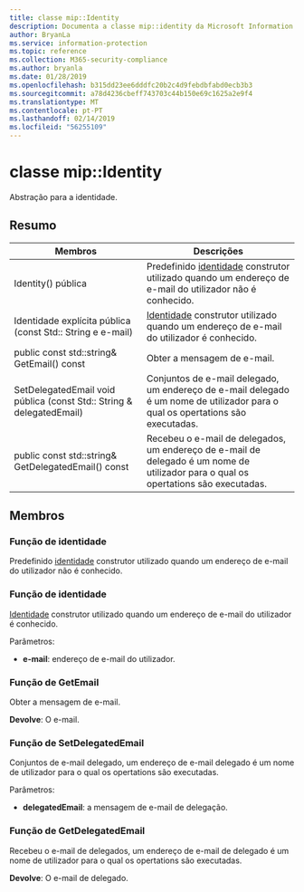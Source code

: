```yaml
---
title: classe mip::Identity
description: Documenta a classe mip::identity da Microsoft Information Protection (MIP) SDK.
author: BryanLa
ms.service: information-protection
ms.topic: reference
ms.collection: M365-security-compliance
ms.author: bryanla
ms.date: 01/28/2019
ms.openlocfilehash: b315dd23ee6dddfc20b2c4d9febdbfabd0ecb3b3
ms.sourcegitcommit: a78d4236cbeff743703c44b150e69c1625a2e9f4
ms.translationtype: MT
ms.contentlocale: pt-PT
ms.lasthandoff: 02/14/2019
ms.locfileid: "56255109"
---
```

# <a name="class-mipidentity"></a>classe mip::Identity 
Abstração para a identidade.
  
## <a name="summary"></a>Resumo
 Membros                        | Descrições                                
--------------------------------|---------------------------------------------
Identity() pública  |  Predefinido [identidade](class_mip_identity.md) construtor utilizado quando um endereço de e-mail do utilizador não é conhecido.
Identidade explícita pública (const Std:: String e e-mail)  |  [Identidade](class_mip_identity.md) construtor utilizado quando um endereço de e-mail do utilizador é conhecido.
public const std::string& GetEmail() const  |  Obter a mensagem de e-mail.
SetDelegatedEmail void pública (const Std:: String & delegatedEmail)  |  Conjuntos de e-mail delegado, um endereço de e-mail delegado é um nome de utilizador para o qual os opertations são executadas.
public const std::string& GetDelegatedEmail() const  |  Recebeu o e-mail de delegados, um endereço de e-mail de delegado é um nome de utilizador para o qual os opertations são executadas.
  
## <a name="members"></a>Membros
  
### <a name="identity-function"></a>Função de identidade
Predefinido [identidade](class_mip_identity.md) construtor utilizado quando um endereço de e-mail do utilizador não é conhecido.
  
### <a name="identity-function"></a>Função de identidade
[Identidade](class_mip_identity.md) construtor utilizado quando um endereço de e-mail do utilizador é conhecido.

Parâmetros:  
* **e-mail**: endereço de e-mail do utilizador.


  
### <a name="getemail-function"></a>Função de GetEmail
Obter a mensagem de e-mail.

  
**Devolve**: O e-mail.
  
### <a name="setdelegatedemail-function"></a>Função de SetDelegatedEmail
Conjuntos de e-mail delegado, um endereço de e-mail delegado é um nome de utilizador para o qual os opertations são executadas.

Parâmetros:  
* **delegatedEmail**: a mensagem de e-mail de delegação.


  
### <a name="getdelegatedemail-function"></a>Função de GetDelegatedEmail
Recebeu o e-mail de delegados, um endereço de e-mail de delegado é um nome de utilizador para o qual os opertations são executadas.

  
**Devolve**: O e-mail de delegado.
